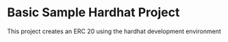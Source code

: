# Basic Sample Hardhat Project

This project creates an ERC 20 using the hardhat development environment